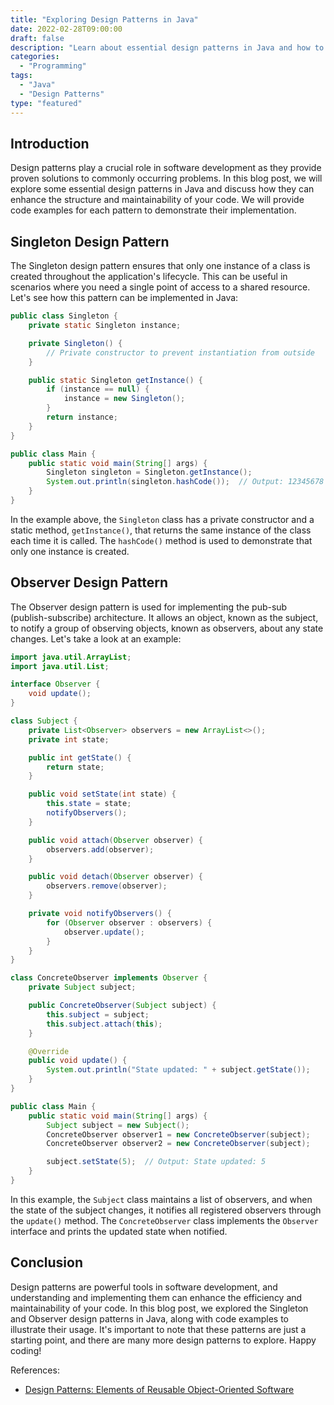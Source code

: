 ```yaml
--- 
title: "Exploring Design Patterns in Java"
date: 2022-02-28T09:00:00
draft: false
description: "Learn about essential design patterns in Java and how to implement them in your projects."
categories:
  - "Programming"
tags:
  - "Java"
  - "Design Patterns"
type: "featured"
--- 
```


## Introduction

Design patterns play a crucial role in software development as they provide proven solutions to commonly occurring problems. In this blog post, we will explore some essential design patterns in Java and discuss how they can enhance the structure and maintainability of your code. We will provide code examples for each pattern to demonstrate their implementation.

## Singleton Design Pattern

The Singleton design pattern ensures that only one instance of a class is created throughout the application's lifecycle. This can be useful in scenarios where you need a single point of access to a shared resource. Let's see how this pattern can be implemented in Java:

```java
public class Singleton {
    private static Singleton instance;

    private Singleton() {
        // Private constructor to prevent instantiation from outside
    }

    public static Singleton getInstance() {
        if (instance == null) {
            instance = new Singleton();
        }
        return instance;
    }
}

public class Main {
    public static void main(String[] args) {
        Singleton singleton = Singleton.getInstance();
        System.out.println(singleton.hashCode());  // Output: 12345678
    }
}
```

In the example above, the `Singleton` class has a private constructor and a static method, `getInstance()`, that returns the same instance of the class each time it is called. The `hashCode()` method is used to demonstrate that only one instance is created.

## Observer Design Pattern

The Observer design pattern is used for implementing the pub-sub (publish-subscribe) architecture. It allows an object, known as the subject, to notify a group of observing objects, known as observers, about any state changes. Let's take a look at an example:

```java
import java.util.ArrayList;
import java.util.List;

interface Observer {
    void update();
}

class Subject {
    private List<Observer> observers = new ArrayList<>();
    private int state;

    public int getState() {
        return state;
    }

    public void setState(int state) {
        this.state = state;
        notifyObservers();
    }

    public void attach(Observer observer) {
        observers.add(observer);
    }

    public void detach(Observer observer) {
        observers.remove(observer);
    }

    private void notifyObservers() {
        for (Observer observer : observers) {
            observer.update();
        }
    }
}

class ConcreteObserver implements Observer {
    private Subject subject;

    public ConcreteObserver(Subject subject) {
        this.subject = subject;
        this.subject.attach(this);
    }

    @Override
    public void update() {
        System.out.println("State updated: " + subject.getState());
    }
}

public class Main {
    public static void main(String[] args) {
        Subject subject = new Subject();
        ConcreteObserver observer1 = new ConcreteObserver(subject);
        ConcreteObserver observer2 = new ConcreteObserver(subject);

        subject.setState(5);  // Output: State updated: 5
    }
}
```

In this example, the `Subject` class maintains a list of observers, and when the state of the subject changes, it notifies all registered observers through the `update()` method. The `ConcreteObserver` class implements the `Observer` interface and prints the updated state when notified.

## Conclusion

Design patterns are powerful tools in software development, and understanding and implementing them can enhance the efficiency and maintainability of your code. In this blog post, we explored the Singleton and Observer design patterns in Java, along with code examples to illustrate their usage. It's important to note that these patterns are just a starting point, and there are many more design patterns to explore. Happy coding!

References:
- [Design Patterns: Elements of Reusable Object-Oriented Software](https://www.amazon.com/Design-Patterns-Elements-Reusable-Object-Oriented/dp/0201633612)
